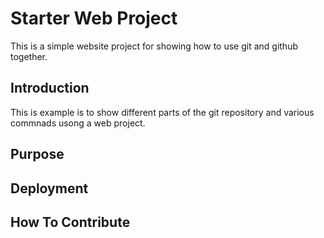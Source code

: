 # Starter Web Project

This is a simple website project for showing how to use git and github together.

## Introduction

This is example is to show different parts of the git repository and various commnads usong a web project.

## Purpose

## Deployment

## How To Contribute
